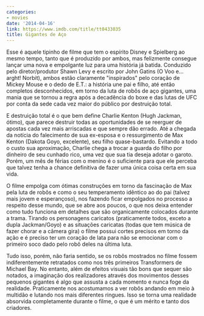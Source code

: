 ```yaml
---
categories:
- movies
date: '2014-04-16'
link: https://www.imdb.com/title/tt0433035
title: Gigantes de Aço
---
```


Esse é aquele tipinho de filme que tem o espírito Disney e Spielberg ao mesmo tempo, tanto que é produzido por ambos, mas felizmente consegue lançar uma nova e empolgante luz para uma história já batida. Conduzido pelo diretor/produtor Shawn Levy e escrito por John Gatins (O Voo e... arght! Norbit), ambos estão claramente "inspirados" pelo coração de Mickey Mouse e o dedo de E.T.: a história une pai e filho, até então completos desconhecidos, em torno da luta de robôs de aço gigantes, uma mania que se tornou a regra após a decadência do boxe e das lutas de UFC por conta da sede cada vez maior do público por destruição total.

E destruição total é o que bem define Charlie Kenton (Hugh Jackman, ótimo), que parece destruir todas as oportunidades de se reerguer de apostas cada vez mais arriscadas e que sempre dão errado. Até a chegada da notícia do falecimento de sua ex-esposa e o ressurgimento de Max Kenton (Dakota Goyo, excelente), seu filho quase-bastardo. Evitando a todo o custo sua aproximação, Charlie chega a trocar a guarda do filho por dinheiro de seu cunhado rico, uma vez que sua tia deseja adotar o garoto. Porém, um mês de férias com o menino é o suficiente para que ele perceba que talvez tenha a chance definitiva de fazer uma única coisa certa em sua vida.

O filme empolga com ótimas construções em torno da fascinação de Max pela luta de robôs e como o seu temperamento idêntico ao do pai (talvez mais jovem e esperançoso), nos fazendo ficar empolgados no processo a respeito desse mundo, que se abre aos poucos, o que nos deixa entender como tudo funciona em detalhes que são organicamente colocados durante a trama. Tirando os personagens caricatos (praticamente todos, exceto a dupla Jackman/Goyo) e as situações caricatas (todas que tem música de fazer chorar e a câmera gira) o filme possui cortes precisos em torno da ação e é preciso ter um coração de lata para não se emocionar com o primeiro soco dado pelo robô deles na última luta.

Tudo isso, porém, não faria sentido, se os robôs mostrados no filme fossem indiferentemente retratados como nos três primeiros Transformers de Michael Bay. No entanto, além de efeitos visuais tão bons que sequer são notados, a imaginação dos realizadores através dos movimentos desses pequenos gigantes é algo que assusta a cada momento e nunca foge da realidade. Praticamente nos acostumamos a ver robôs andando em meio à multidão e lutando nos mais diferentes ringues. Isso se torna uma realidade absorvida completamente durante o filme, o que é um mérito e tanto dos criadores.